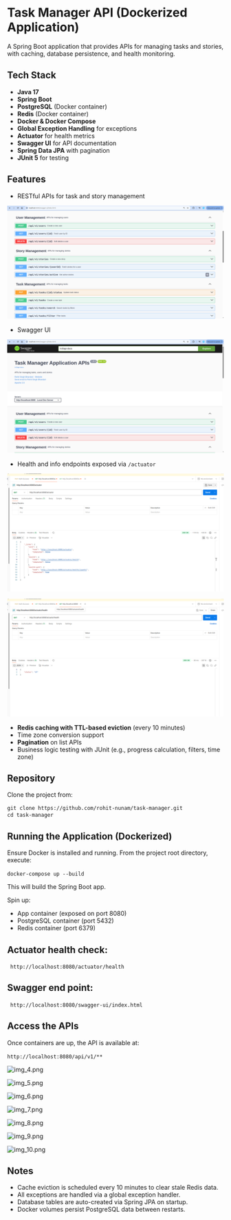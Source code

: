 # Task Manager API (Dockerized Application)

A Spring Boot application that provides APIs for managing tasks and stories, with caching, database persistence, and health monitoring.

## Tech Stack

- **Java 17**
- **Spring Boot**
- **PostgreSQL** (Docker container)
- **Redis** (Docker container)
- **Docker & Docker Compose**
- **Global Exception Handling** for exceptions
- **Actuator** for health metrics
- **Swagger UI** for API documentation
- **Spring Data JPA** with pagination
- **JUnit 5** for testing

## Features

- RESTful APIs for task and story management

![img_1.png](img_1.png)
- Swagger UI

![img.png](img.png)
- Health and info endpoints exposed via `/actuator`

![img_2.png](img_2.png)

![img_3.png](img_3.png)
- **Redis caching with TTL-based eviction** (every 10 minutes)
- Time zone conversion support
- **Pagination** on list APIs
- Business logic testing with JUnit (e.g., progress calculation, filters, time zone)

## Repository

Clone the project from:

```
git clone https://github.com/rohit-nunam/task-manager.git
cd task-manager
```

## Running the Application (Dockerized)

Ensure Docker is installed and running.
From the project root directory, execute:

```docker-compose up --build```

This will build the Spring Boot app.

Spin up:
- App container (exposed on port 8080) 
- PostgreSQL container (port 5432)
- Redis container (port 6379)

## Actuator health check:

``` http://localhost:8080/actuator/health```

## Swagger end point:

``` http://localhost:8080/swagger-ui/index.html```

## Access the APIs
Once containers are up, the API is available at:

```http://localhost:8080/api/v1/**```

![img_4.png](img_4.png) 

![img_5.png](img_5.png)

![img_6.png](img_6.png)

![img_7.png](img_7.png)

![img_8.png](img_8.png)

![img_9.png](img_9.png)

![img_10.png](img_10.png)

## Notes
- Cache eviction is scheduled every 10 minutes to clear stale Redis data.
- All exceptions are handled via a global exception handler.
- Database tables are auto-created via Spring JPA on startup.
- Docker volumes persist PostgreSQL data between restarts.